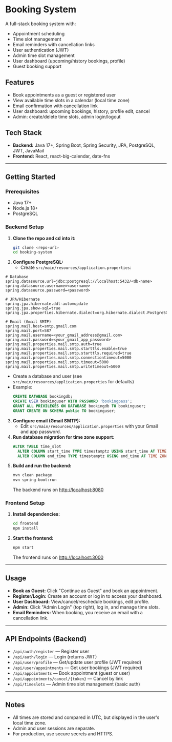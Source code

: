 # Booking System

A full-stack booking system with:
- Appointment scheduling
- Time slot management
- Email reminders with cancellation links
- User authentication (JWT)
- Admin time slot management
- User dashboard (upcoming/history bookings, profile)
- Guest booking support

## Features
- Book appointments as a guest or registered user
- View available time slots in a calendar (local time zone)
- Email confirmation with cancellation link
- User dashboard: upcoming bookings, history, profile edit, cancel
- Admin: create/delete time slots, admin login/logout

## Tech Stack
- **Backend:** Java 17+, Spring Boot, Spring Security, JPA, PostgreSQL, JWT, JavaMail
- **Frontend:** React, react-big-calendar, date-fns

---

## Getting Started

### Prerequisites
- Java 17+
- Node.js 18+
- PostgreSQL

### Backend Setup
1. **Clone the repo and cd into it:**
   ```sh
   git clone <repo-url>
   cd booking-system
   ```
2. **Configure PostgreSQL:**
   - Create `src/main/resources/application.properties`:
```
# Database
spring.datasource.url=jdbc:postgresql://localhost:5432/<db-name>
spring.datasource.username=<username>
spring.datasource.password=<password>

# JPA/Hibernate
spring.jpa.hibernate.ddl-auto=update
spring.jpa.show-sql=true
spring.jpa.properties.hibernate.dialect=org.hibernate.dialect.PostgreSQLDialect

# Email (Gmail SMTP)
spring.mail.host=smtp.gmail.com
spring.mail.port=587
spring.mail.username=<your_gmail_address@gmail.com>
spring.mail.password=<your_gmail_app_password>
spring.mail.properties.mail.smtp.auth=true
spring.mail.properties.mail.smtp.starttls.enable=true
spring.mail.properties.mail.smtp.starttls.required=true
spring.mail.properties.mail.smtp.connectiontimeout=5000
spring.mail.properties.mail.smtp.timeout=5000
spring.mail.properties.mail.smtp.writetimeout=5000
```
   - Create a database and user (see `src/main/resources/application.properties` for defaults)
   - Example:
     ```sql
     CREATE DATABASE bookingdb;
     CREATE USER bookinguser WITH PASSWORD 'bookingpass';
     GRANT ALL PRIVILEGES ON DATABASE bookingdb TO bookinguser;
     GRANT CREATE ON SCHEMA public TO bookinguser;
     ```
3. **Configure email (Gmail SMTP):**
   - Edit `src/main/resources/application.properties` with your Gmail and app password.
4. **Run database migration for time zone support:**
   ```sql
   ALTER TABLE time_slot
     ALTER COLUMN start_time TYPE timestamptz USING start_time AT TIME ZONE 'UTC',
     ALTER COLUMN end_time TYPE timestamptz USING end_time AT TIME ZONE 'UTC';
   ```
5. **Build and run the backend:**
   ```sh
   mvn clean package
   mvn spring-boot:run
   ```
   The backend runs on [http://localhost:8080](http://localhost:8080)

### Frontend Setup
1. **Install dependencies:**
   ```sh
   cd frontend
   npm install
   ```
2. **Start the frontend:**
   ```sh
   npm start
   ```
   The frontend runs on [http://localhost:3000](http://localhost:3000)

---

## Usage

- **Book as Guest:** Click "Continue as Guest" and book an appointment.
- **Register/Login:** Create an account or log in to access your dashboard.
- **User Dashboard:** View/cancel/reschedule bookings, edit profile.
- **Admin:** Click "Admin Login" (top right), log in, and manage time slots.
- **Email Reminders:** When booking, you receive an email with a cancellation link.

---

## API Endpoints (Backend)
- `/api/auth/register` — Register user
- `/api/auth/login` — Login (returns JWT)
- `/api/user/profile` — Get/update user profile (JWT required)
- `/api/user/appointments` — Get user bookings (JWT required)
- `/api/appointments` — Book appointment (guest or user)
- `/api/appointments/cancel/{token}` — Cancel by link
- `/api/timeslots` — Admin time slot management (basic auth)

---

## Notes
- All times are stored and compared in UTC, but displayed in the user's local time zone.
- Admin and user sessions are separate.
- For production, use secure secrets and HTTPS.

